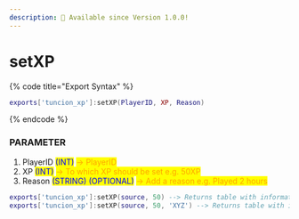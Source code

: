 ```yaml
---
description: 🔧 Available since Version 1.0.0!
---
```


# setXP

{% code title="Export Syntax" %}
```lua
exports['tuncion_xp']:setXP(PlayerID, XP, Reason)
```
{% endcode %}

### PARAMETER

1. PlayerID <mark style="color:blue;">(INT)</mark> <mark style="color:orange;">-> PlayerID</mark>
2. XP <mark style="color:blue;">(INT)</mark> <mark style="color:orange;">-> To which XP should be set e.g. 50XP</mark>
3. Reason <mark style="color:blue;">(STRING) (OPTIONAL)</mark> <mark style="color:orange;">-> Add a reason e.g. Played 2 hours</mark>

```lua
exports['tuncion_xp']:setXP(source, 50) --> Returns table with information
exports['tuncion_xp']:setXP(source, 50, 'XYZ') --> Returns table with information
```
